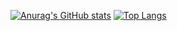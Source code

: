 [![Anurag's GitHub stats](https://github-readme-stats.vercel.app/api?username=mihaid-b&count_private=true&show_icons=true&theme=buefy)](https://github.com/anuraghazra/github-readme-stats)
[![Top Langs](https://github-readme-stats.vercel.app/api/top-langs/?username=mihaid-b&langs_count=10&layout=compact)](https://github.com/anuraghazra/github-readme-stats)
